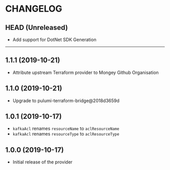 CHANGELOG
=========

## HEAD (Unreleased)
* Add support for DotNet SDK Generation

---

## 1.1.1 (2019-10-21)
* Attribute upstream Terraform provider to Mongey Github Organisation

## 1.1.0 (2019-10-21)
* Upgrade to pulumi-terraform-bridge@2018d3659d

## 1.0.1 (2019-10-17)
* `kafkaAcl` renames `resourceName` to `aclResourceName`
* `kafkaAcl` renames `resourceType` to `aclResourceType`

## 1.0.0 (2019-10-17)
* Initial release of the provider
